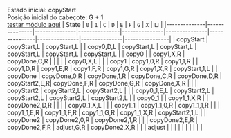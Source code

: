 Estado inicial: copyStart<br>
Posição inicial do cabeçote: G + 1<br>
[testar módulo aqui](https://github.com/SauloSamps/TimeCalculator/blob/main/caso%203/4.txt)
| State        | `0`           | `1`           | `C`           | `D`           | `E`           | `F`           | `G`           | `X`           | ⊔             |
|--------------|---------------|---------------|---------------|---------------|---------------|---------------|---------------|---------------|----------------|
| copyStart    | copyStart,L   | copyStart,L   |               | copy0,D,L     | copyStart,L   | copyStart,L   | copyStart,L   | copyStart,L   | copyStart,L    |
| copy0        |               | copy1,X,R     | copyDone,C,R  |               |               |               |               | copy0,X,L     |                |
| copy1        | copy1,0,R     | copy1,1,R     |               | copy1,D,R     | copy1,E,R     | copy1,F,R     | copy1,G,R     | copy1,X,R     | copyStart,1,L  |
| copyDone     | copyDone,0,R  | copyDone,1,R  | copyDone,C,R  | copyDone,D,R  | copyStart2,E,R| copyDone,F,R  | copyDone,G,R  | copyDone,X,R  |                |
| copyStart2   | copyStart2,L  | copyStart2,L  |               |               | copy0_1,E,L   | copyStart2,L  | copyStart2,L  | copyStart2,L  | copyStart2,L   |
| copy0_1      |               | copy1_1,X,R   |               | copyDone2,D,R |               |               |               | copy0_1,X,L   |                |
| copy1_1      | copy1_1,0,R   | copy1_1,1,R   |               |               | copy1_1,E,R   | copy1_1,F,R   | copy1_1,G,R   | copy1_1,X,R   | copyStart2,1,L |
| copyDone2    | copyDone2,0,R | copyDone2,1,R |               |               | copyDone2,E,R | copyDone2,F,R | adjust,G,R    | copyDone2,X,R |                |
| adjust       |               |               |               |               |               |               |               |               |                |
